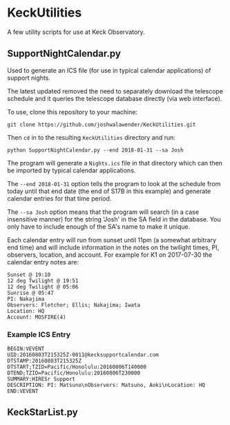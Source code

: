 # KeckUtilities

A few utility scripts for use at Keck Observatory.

## SupportNightCalendar.py

Used to generate an ICS file (for use in typical calendar applications) of support nights.

The latest updated removed the need to separately download the telescope schedule and it queries the telescope database directly (via web interface).

To use, clone this repository to your machine:
```
git clone https://github.com/joshwalawender/KeckUtilities.git
```

Then `cd` in to the resulting `KeckUtilities` directory and run:
```
python SupportNightCalendar.py --end 2018-01-31 --sa Josh
```

The program will generate a `Nights.ics` file in that directory which can then be imported by typical calendar applications.

The `--end 2018-01-31` option tells the program to look at the schedule from today until that end date (the end of S17B in this example) and generate calendar entries for that time period.

The `--sa Josh` option means that the program will search (in a case insensitive manner) for the string 'Josh' in the SA field in the database.  You only have to include enough of the SA's name to make it unique.

Each calendar entry will run from sunset until 11pm (a somewhat arbitrary end time) and will include information in the notes on the twilight times, PI, observers, location, and account.  For example for K1 on 2017-07-30 the calendar entry notes are:

```
Sunset @ 19:10
12 deg Twilight @ 19:51
12 deg Twilight @ 05:06
Sunrise @ 05:47
PI: Nakajima
Observers: Fletcher; Ellis; Nakajima; Iwata
Location: HQ
Account: MOSFIRE(4)
```

### Example ICS Entry

    BEGIN:VEVENT
    UID:20160803T215325Z-0011@kecksupportcalendar.com
    DTSTAMP:20160803T215325Z
    DTSTART;TZID=Pacific/Honolulu:20160806T140000
    DTEND;TZID=Pacific/Honolulu:20160806T230000
    SUMMARY:HIRESr Support
    DESCRIPTION: PI: Matsuno\nObservers: Matsuno, Aoki\nLocation: HQ
    END:VEVENT
    

## KeckStarList.py
